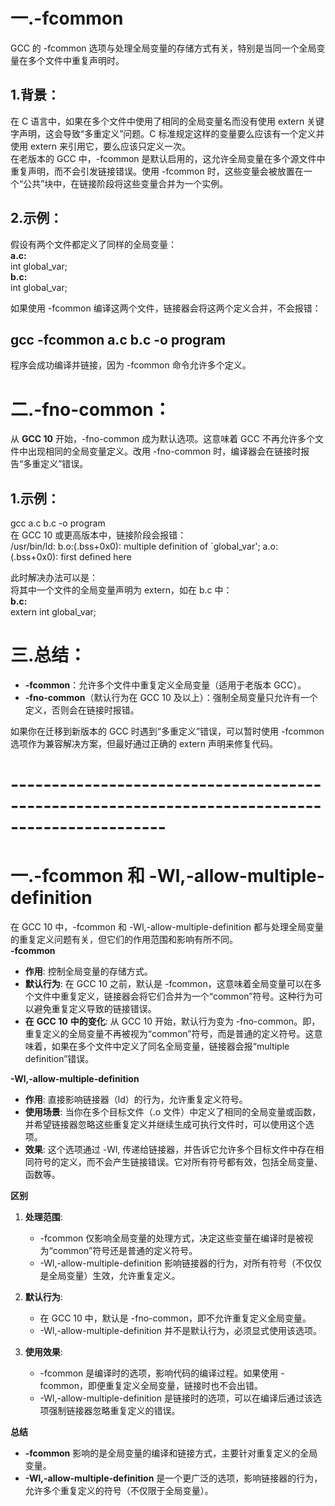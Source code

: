 # 一.-fcommon

GCC 的 -fcommon 选项与处理全局变量的存储方式有关，特别是当同一个全局变量在多个文件中重复声明时。
 
## 1.背景：

在 C 语言中，如果在多个文件中使用了相同的全局变量名而没有使用 extern 关键字声明，这会导致“多重定义”问题。C 标准规定这样的变量要么应该有一个定义并使用 extern 来引用它，要么应该只定义一次。  
在老版本的 GCC 中，-fcommon 是默认启用的，这允许全局变量在多个源文件中重复声明，而不会引发链接错误。使用 -fcommon 时，这些变量会被放置在一个“公共”块中，在链接阶段将这些变量合并为一个实例。
 
## 2.示例：

假设有两个文件都定义了同样的全局变量：  
**a.c:**  
int global_var;  
**b.c:**  
int global_var;
 
如果使用 -fcommon 编译这两个文件，链接器会将这两个定义合并，不会报错：

## gcc -fcommon a.c b.c -o program

程序会成功编译并链接，因为 -fcommon 命令允许多个定义。
    
# 二.-fno-common：

从 **GCC 10** 开始，-fno-common 成为默认选项。这意味着 GCC 不再允许多个文件中出现相同的全局变量定义。改用 -fno-common 时，编译器会在链接时报告“多重定义”错误。
 
## 1.示例：

gcc a.c b.c -o program  
在 GCC 10 或更高版本中，链接阶段会报错：  
/usr/bin/ld: b.o:(.bss+0x0): multiple definition of `global_var'; a.o:(.bss+0x0): first defined here
 
此时解决办法可以是：  
将其中一个文件的全局变量声明为 extern，如在 b.c 中：  
**b.c:**  
extern int global_var;
    
# 三.总结：

- **-fcommon**：允许多个文件中重复定义全局变量（适用于老版本 GCC）。
- **-fno-common**（默认行为在 GCC 10 及以上）：强制全局变量只允许有一个定义，否则会在链接时报错。

如果你在迁移到新版本的 GCC 时遇到“多重定义”错误，可以暂时使用 -fcommon 选项作为兼容解决方案，但最好通过正确的 extern 声明来修复代码。
 
# -----------------------------------------------------------------------------------------------
 
# 一.-fcommon 和 -Wl,-allow-multiple-definition

在 GCC 10 中，-fcommon 和 -Wl,-allow-multiple-definition 都与处理全局变量的重复定义问题有关，但它们的作用范围和影响有所不同。  
**-fcommon**

- **作用**: 控制全局变量的存储方式。
- **默认行为**: 在 GCC 10 之前，默认是 -fcommon，这意味着全局变量可以在多个文件中重复定义，链接器会将它们合并为一个“common”符号。这种行为可以避免重复定义导致的链接错误。
- **在** **GCC 10** **中的变化**: 从 GCC 10 开始，默认行为变为 -fno-common。即，重复定义的全局变量不再被视为“common”符号，而是普通的定义符号。这意味着，如果在多个文件中定义了同名全局变量，链接器会报“multiple definition”错误。

**-Wl,-allow-multiple-definition**

- **作用**: 直接影响链接器（ld）的行为，允许重复定义符号。
- **使用场景**: 当你在多个目标文件（.o 文件）中定义了相同的全局变量或函数，并希望链接器忽略这些重复定义并继续生成可执行文件时，可以使用这个选项。
- **效果**: 这个选项通过 -Wl, 传递给链接器，并告诉它允许多个目标文件中存在相同符号的定义，而不会产生链接错误。它对所有符号都有效，包括全局变量、函数等。

**区别**

1. **处理范围**:
    
    - -fcommon 仅影响全局变量的处理方式，决定这些变量在编译时是被视为“common”符号还是普通的定义符号。
    - -Wl,-allow-multiple-definition 影响链接器的行为，对所有符号（不仅仅是全局变量）生效，允许重复定义。
2. **默认行为**:
    
    - 在 GCC 10 中，默认是 -fno-common，即不允许重复定义全局变量。
    - -Wl,-allow-multiple-definition 并不是默认行为，必须显式使用该选项。
3. **使用效果**:
    
    - -fcommon 是编译时的选项，影响代码的编译过程。如果使用 -fcommon，即便重复定义全局变量，链接时也不会出错。
    - -Wl,-allow-multiple-definition 是链接时的选项，可以在编译后通过该选项强制链接器忽略重复定义的错误。

**总结**

- **-fcommon** 影响的是全局变量的编译和链接方式，主要针对重复定义的全局变量。
- **-Wl,-allow-multiple-definition** 是一个更广泛的选项，影响链接器的行为，允许多个重复定义的符号（不仅限于全局变量）。